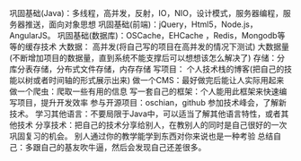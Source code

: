 
巩固基础(Java)：多线程，高并发，反射，IO，NIO，设计模式，服务器编程，服务器推送，面向对象思想
巩固基础(前端)：jQuery，Html5，Node.js，AngularJS。
巩固基础(数据库)：OSCache，EHCache ，Redis，Mongodb等等的缓存技术
大数据：
高并发(将自己写的项目在高并发的情况下测试)
大数据量(不断增加项目的数据量，直到系统不能支撑后可以想想该怎么解决了)
存储：分库分表存储，分布式文件存储，内存存储
写项目：
个人技术栈的博客(把自己的技能以树或者时间轴的形式展示出来)
做一个CMS：最好做完后能让人实际用起来
做一个爬虫：爬取一些有用的信息
写一套自己的框架：个人能用此框架来快速编写项目，提升开发效率
参与开源项目：oschian，github
参加技术峰会，了解新技术。
学习其他语言：不要局限于Java中，可以适当了解其他语言特性，或者其他技术
分享技术：把自己的技术分享给别人，在教别人的同时是自己很好的一次巩固复习的机会。
别人通过你的教学能学到东西对你来说也是一种考验
总结自己：多跟自己的基友吹牛逼，然后会发现自己还差很多。